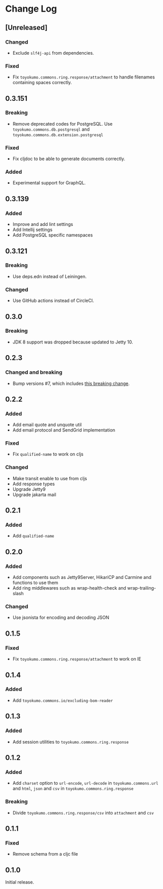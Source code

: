 # Change Log

## [Unreleased]

### Changed
- Exclude `slf4j-api` from dependencies.

### Fixed
- Fix `toyokumo.commons.ring.response/attachment` to handle filenames containing spaces correctly.

## 0.3.151
### Breaking
- Remove deprecated codes for PostgreSQL. Use `toyokumo.commons.db.postgresql` and `toyokumo.commons.db.extension.postgresql`

### Fixed
- Fix cljdoc to be able to generate documents correctly.

### Added
- Experimental support for GraphQL.

## 0.3.139
### Added
- Improve and add lint settings
- Add Intellij settings
- Add PostgreSQL specific namespaces

## 0.3.121
### Breaking
- Use deps.edn instead of Leiningen.

### Changed
- Use GitHub actions instead of CircleCI.

## 0.3.0
### Breaking
- JDK 8 support was dropped because updated to Jetty 10.

## 0.2.3
### Changed and breaking
- Bump versions #7, which includes [this breaking change](https://github.com/ptaoussanis/carmine/blob/master/CHANGELOG.md#v300--2020-sep-22).

## 0.2.2
### Added
- Add email quote and unquote util
- Add email protocol and SendGrid implementation

### Fixed
- Fix `qualified-name` to work on cljs

### Changed
- Make transit enable to use from cljs
- Add response types
- Upgrade Jetty9
- Upgrade jakarta mail

## 0.2.1
### Added
- Add `qualified-name`

## 0.2.0
### Added
- Add components such as Jetty9Server, HikariCP and Carmine and functions to use them
- Add ring middlewares such as wrap-health-check and wrap-trailing-slash

### Changed
- Use jsonista for encoding and decoding JSON

## 0.1.5
### Fixed
- Fix `toyokumo.commons.ring.response/attachment` to work on IE

## 0.1.4
### Added
- Add `toyokumo.commons.io/excluding-bom-reader`

## 0.1.3
### Added
- Add session utilities to `toyokumo.commons.ring.response`

## 0.1.2
### Added
- Add `charset` option to `url-encode`, `url-decode` in `toyokumo.commons.url` and `html`, `json` and `csv` in `toyokumo.commons.ring.response`

### Breaking
- Divide `toyokumo.commons.ring.response/csv` into `attachment` and `csv`

## 0.1.1
### Fixed
- Remove schema from a cljc file

## 0.1.0
Initial release.
